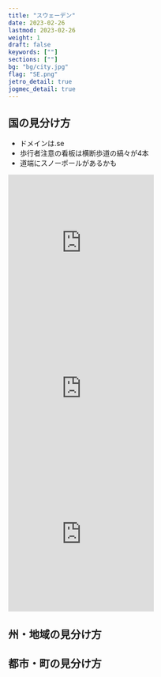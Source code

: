 ```yaml
---
title: "スウェーデン"
date: 2023-02-26
lastmod: 2023-02-26
weight: 1
draft: false
keywords: [""]
sections: [""]
bg: "bg/city.jpg"
flag: "SE.png"
jetro_detail: true
jogmec_detail: true
---
```


<div class="main-desciption country-description">
    <h2 class="section-title">国の見分け方</h2>
    <ul class="rule-list">
        <li>ドメインは<span class="quiz">.se</span></li>
        <li>歩行者注意の看板は横断歩道の縞々が<span class="quiz">4</span>本</li>
        <li>道端に<span class="quiz">スノーポール</span>があるかも</li>
    </ul>
</div>


<div class="googlemap-if">
<iframe src="https://www.google.com/maps/embed?pb=!4v1679326072110!6m8!1m7!1sb5UvJDEylelh20cYts6y7A!2m2!1d55.60786361942763!2d13.00961879039393!3f232.12827964155636!4f1.3543285196388268!5f2.549650980081894" width="295" height="295" style="border:0;" allowfullscreen="" loading="lazy" referrerpolicy="no-referrer-when-downgrade"></iframe>
<iframe src="https://www.google.com/maps/embed?pb=!4v1679498470827!6m8!1m7!1sil0HXQXAK_RVOOP02tSWWA!2m2!1d66.55125093920857!2d22.33149313426502!3f331.9517393338261!4f-10.144669448100515!5f2.961660580419242" width="295" height="295" style="border:0;" allowfullscreen="" loading="lazy" referrerpolicy="no-referrer-when-downgrade"></iframe>
<iframe src="https://www.google.com/maps/embed?pb=!4v1679498521351!6m8!1m7!1s6dOsS8BdZ_T9v2l8G7Dyyg!2m2!1d66.55155599593365!2d22.32995993839439!3f234.6344569386813!4f-8.265704279966542!5f0.8475810262796575" width="295" height="295" style="border:0;" allowfullscreen="" loading="lazy" referrerpolicy="no-referrer-when-downgrade"></iframe>
</div>

<div class="main-desciption area-description">
    <h2 class="section-title">州・地域の見分け方</h2>
    <ul class="rule-list">
    </ul>
</div>

<div class="googlemap-if">
</div>

<div class="main-desciption city-description">
    <h2 class="section-title">都市・町の見分け方</h2>
    <ul class="rule-list">
    </ul>
</div>

<div class="googlemap-if">
</div>
